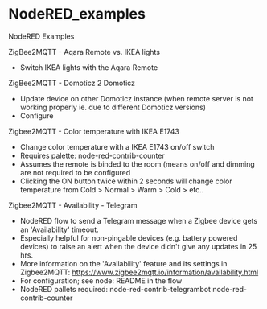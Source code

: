 # NodeRED_examples
NodeRED Examples

ZigBee2MQTT - Aqara Remote vs. IKEA lights
- Switch IKEA lights with the Aqara Remote

ZigBee2MQTT - Domoticz 2 Domoticz
- Update device on other Domoticz instance (when remote server is not working properly ie. due to different Domoticz versions)
- Configure 

Zigbee2MQTT - Color temperature with IKEA E1743
- Change color temperature with a IKEA E1743 on/off switch
- Requires palette: node-red-contrib-counter
- Assumes the remote is binded to the room (means on/off and dimming are not required to be configured
- Clicking the ON button twice within 2 seconds will change color temperature from Cold > Normal > Warm > Cold > etc..

Zigbee2MQTT - Availability - Telegram
- NodeRED flow to send a Telegram message when a Zigbee device gets an 'Availability' timeout.
- Especially helpful for non-pingable devices (e.g. battery powered devices) to raise an alert when the device didn't give any updates in 25 hrs.
- More information on the 'Availability' feature and its settings in Zigbee2MQTT:
  https://www.zigbee2mqtt.io/information/availability.html
- For configuration; see node: README in the flow
- NodeRED pallets required:
    node-red-contrib-telegrambot
    node-red-contrib-counter
